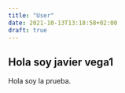```yaml
---
title: "User"
date: 2021-10-13T13:18:58+02:00
draft: true
---
```


## Hola soy javier vega1

Hola soy la prueba.

